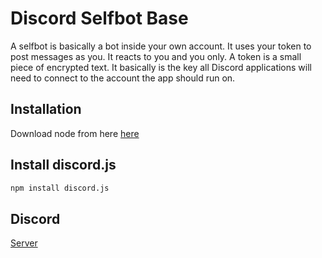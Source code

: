 # Discord Selfbot Base

A selfbot is basically a bot inside your own account. It uses your token to post messages as you. It reacts to you and you only. A token is a small piece of encrypted text. It basically is the key all Discord applications will need to connect to the account the app should run on.

## Installation

Download node from here [here](https://nodejs.org/en/)

## Install discord.js

```bash
npm install discord.js
```

## Discord
[Server](https://discord.gg/CFYxzX87ra)
